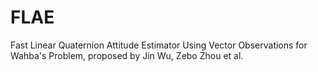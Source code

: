 # FLAE
Fast Linear Quaternion Attitude Estimator Using Vector Observations for Wahba's Problem, proposed by Jin Wu, Zebo Zhou et al.
